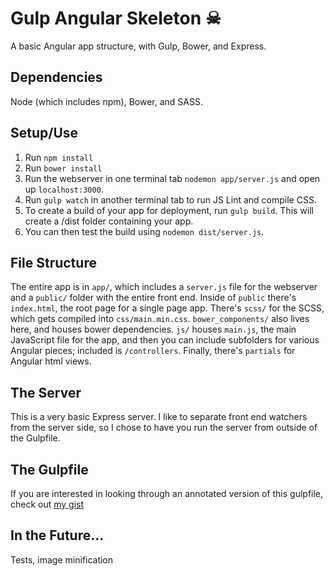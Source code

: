 Gulp Angular Skeleton &#9760;
=====================

A basic Angular app structure, with Gulp, Bower, and Express.

Dependencies
----
Node (which includes npm), Bower, and SASS.

Setup/Use
-------
1. Run `npm install`
2. Run `bower install`
3. Run the webserver in one terminal tab `nodemon app/server.js` and open up `localhost:3000`.
4. Run `gulp watch` in another terminal tab to run JS Lint and compile CSS.
5. To create a build of your app for deployment, run `gulp build`. This will create a /dist folder containing your app.
6. You can then test the build using `nodemon dist/server.js`.

File Structure
-------
The entire app is in `app/`, which includes a `server.js` file for the webserver and a `public/` folder with the entire front end. Inside of `public` there's `index.html`, the root page for a single page app. There's `scss/` for the SCSS, which gets compiled into `css/main.min.css`. `bower_components/` also lives here, and houses bower dependencies. `js/` houses `main.js`, the main JavaScript file for the app, and then you can include subfolders for various Angular pieces; included is `/controllers`. Finally, there's `partials` for Angular html views.

The Server
-----
This is a very basic Express server. I like to separate front end watchers from the server side, so I chose to have you run the server from outside of the Gulpfile.

The Gulpfile
---------
If you are interested in looking through an annotated version of this gulpfile, check out [my gist](https://gist.github.com/hannaliebl/0a4fa4ff39445649452e)

In the Future...
--------
Tests, image minification